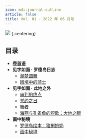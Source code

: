```yaml
---
icon: mdi:journal-outline
article: false
title: Vol. 01 - 2022 年 06 月号
---
```


![](./res/cover.webp) {.centering}

## 目录

- [**卷首语**](intro.html)
- **见字如面 · 罗德岛日志**
  - [潮梦圆舞](article1.html)
  - [困境中的骑士](article2.html)
- **见字如面 · 此地之外**
  - [审判的终点](article3.html)
  - [誓约之日](article4.html)
  - [舞者](article5.html)
  - [海燕与孔雀鱼的短歌：大地之眼](article6.html)
- **画中秘境**
  - [罗德岛绘本：猞猁奶奶](comic1.html)
  - [画中秘境](paintings.html)

<FakeAds />